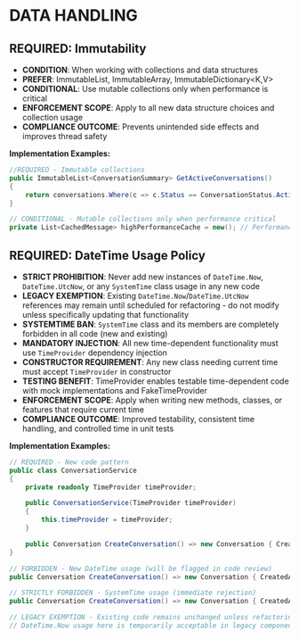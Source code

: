 # DATA HANDLING
<!-- Data structure and time handling standards -->

## REQUIRED: Immutability
- **CONDITION**: When working with collections and data structures
- **PREFER**: ImmutableList<T>, ImmutableArray<T>, ImmutableDictionary<K,V>
- **CONDITIONAL**: Use mutable collections only when performance is critical
- **ENFORCEMENT SCOPE**: Apply to all new data structure choices and collection usage
- **COMPLIANCE OUTCOME**: Prevents unintended side effects and improves thread safety

**Implementation Examples:**
```csharp
//REQUIRED - Immutable collections
public ImmutableList<ConversationSummary> GetActiveConversations()
{
    return conversations.Where(c => c.Status == ConversationStatus.Active).ToImmutableList();
}

// CONDITIONAL - Mutable collections only when performance critical
private List<CachedMessage> highPerformanceCache = new(); // Performance-critical scenario
```

## REQUIRED: DateTime Usage Policy
- **STRICT PROHIBITION**: Never add new instances of `DateTime.Now`, `DateTime.UtcNow`, or any `SystemTime` class usage in any new code
- **LEGACY EXEMPTION**: Existing `DateTime.Now`/`DateTime.UtcNow` references may remain until scheduled for refactoring - do not modify unless specifically updating that functionality
- **SYSTEMTIME BAN**: `SystemTime` class and its members are completely forbidden in all code (new and existing)
- **MANDATORY INJECTION**: All new time-dependent functionality must use `TimeProvider` dependency injection
- **CONSTRUCTOR REQUIREMENT**: Any new class needing current time must accept `TimeProvider` in constructor
- **TESTING BENEFIT**: TimeProvider enables testable time-dependent code with mock implementations and FakeTimeProvider
- **ENFORCEMENT SCOPE**: Apply when writing new methods, classes, or features that require current time
- **COMPLIANCE OUTCOME**: Improved testability, consistent time handling, and controlled time in unit tests

**Implementation Examples:**
```csharp
// REQUIRED - New code pattern
public class ConversationService
{
    private readonly TimeProvider timeProvider;

    public ConversationService(TimeProvider timeProvider)
    {
        this.timeProvider = timeProvider;
    }

    public Conversation CreateConversation() => new Conversation { CreatedAt = this.timeProvider.GetUtcNow() };
}

// FORBIDDEN - New DateTime usage (will be flagged in code review)
public Conversation CreateConversation() => new Conversation { CreatedAt = DateTime.UtcNow };

// STRICTLY FORBIDDEN - SystemTime usage (immediate rejection)
public Conversation CreateConversation() => new Conversation { CreatedAt = SystemTime.UtcNow };

// LEGACY EXEMPTION - Existing code remains unchanged unless refactoring
// DateTime.Now usage here is temporarily acceptable in legacy components
